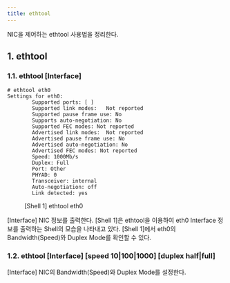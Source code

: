 ```yaml
---
title: ethtool
---
```


NIC을 제어하는 ethtool 사용법을 정리한다.

## 1. ethtool

### 1.1. ethtool [Interface]

```shell
# ethtool eth0
Settings for eth0:
        Supported ports: [ ]
        Supported link modes:   Not reported
        Supported pause frame use: No
        Supports auto-negotiation: No
        Supported FEC modes: Not reported
        Advertised link modes:  Not reported
        Advertised pause frame use: No
        Advertised auto-negotiation: No
        Advertised FEC modes: Not reported
        Speed: 1000Mb/s
        Duplex: Full
        Port: Other
        PHYAD: 0
        Transceiver: internal
        Auto-negotiation: off
        Link detected: yes
```
<figure>
<figcaption class="caption">[Shell 1] ethtool eth0</figcaption>
</figure>

[Interface] NIC 정보를 출력한다. [Shell 1]은 ethtool을 이용하여 eth0 Interface 정보를 출력하는 Shell의 모습을 나타내고 있다. [Shell 1]에서 eth0의 Bandwidth(Speed)와 Duplex Mode를 확인할 수 있다.

### 1.2. ethtool [Interface] [speed 10|100|1000] [duplex half|full]

[Interface] NIC의 Bandwidth(Speed)와 Duplex Mode를 설정한다.
